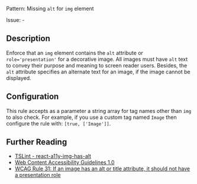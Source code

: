 Pattern: Missing `alt` for `img` element

Issue: -

## Description

Enforce that an `img` element contains the `alt` attribute or
`role='presentation'` for a decorative image. All images must have `alt`
text to convey their purpose and meaning to screen reader users.
Besides, the `alt` attribute specifies an alternate text for an image,
if the image cannot be displayed.  

## Configuration

This rule accepts as a parameter a string array for tag names other than
`img` to also check. For example, if you use a custom tag named `Image`
then configure the rule with: `[true, ['Image']]`.

## Further Reading

* [TSLint - react-a11y-img-has-alt](https://github.com/microsoft/tslint-microsoft-contrib/blob/master/README.md#supported-rules)
* [Web Content Accessibility Guidelines 1.0](https://www.w3.org/TR/WCAG10/wai-pageauth.html#tech-text-equivalent)
* [WCAG Rule 31: If an image has an alt or title attribute, it should not have a presentation role](http://oaa-accessibility.org/wcag20/rule/31)